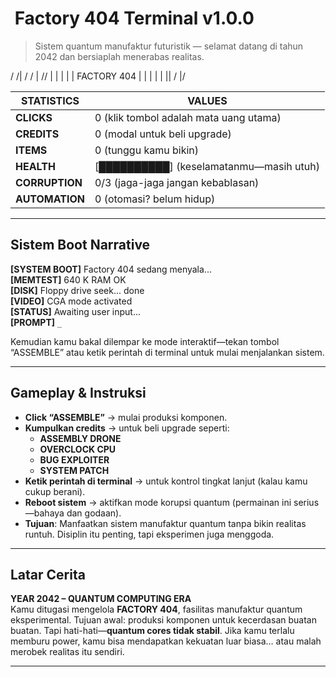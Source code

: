 # ​ Factory 404 Terminal v1.0.0

> Sistem quantum manufaktur futuristik — selamat datang di tahun 2042 dan bersiaplah menerabas realitas.

/ /|
/ / |
// |
| | |
| FACTORY 404 | |
| | |
|| /
|/


| STATISTICS       | VALUES |
|------------------|----------------------------|
| **CLICKS**        | 0 (klik tombol adalah mata uang utama) |
| **CREDITS**       | 0 (modal untuk beli upgrade) |
| **ITEMS**         | 0 (tunggu kamu bikin)           |
| **HEALTH**        | [██████████] (keselamatanmu—masih utuh) |
| **CORRUPTION**    | 0/3 (jaga-jaga jangan kebablasan) |
| **AUTOMATION**    | 0 (otomasi? belum hidup)    |

---

##  Sistem Boot Narrative

**[SYSTEM BOOT]** Factory 404 sedang menyala...  
**[MEMTEST]** 640 K RAM OK  
**[DISK]** Floppy drive seek... done  
**[VIDEO]** CGA mode activated  
**[STATUS]** Awaiting user input...  
**[PROMPT]** `_`

Kemudian kamu bakal dilempar ke mode interaktif—tekan tombol “ASSEMBLE” atau ketik perintah di terminal untuk mulai menjalankan sistem.

---

##  Gameplay & Instruksi 

- **Click “ASSEMBLE”** → mulai produksi komponen.
- **Kumpulkan credits** → untuk beli upgrade seperti:
  - **ASSEMBLY DRONE**
  - **OVERCLOCK CPU**
  - **BUG EXPLOITER**
  - **SYSTEM PATCH**
- **Ketik perintah di terminal** → untuk kontrol tingkat lanjut (kalau kamu cukup berani).
- **Reboot sistem** → aktifkan mode korupsi quantum (permainan ini serius—bahaya dan godaan).
- **Tujuan**: Manfaatkan sistem manufaktur quantum tanpa bikin realitas runtuh. Disiplin itu penting, tapi eksperimen juga menggoda.

---

##  Latar Cerita

**YEAR 2042 – QUANTUM COMPUTING ERA**  
Kamu ditugasi mengelola **FACTORY 404**, fasilitas manufaktur quantum eksperimental. Tujuan awal: produksi komponen untuk kecerdasan buatan buatan. Tapi hati-hati—**quantum cores tidak stabil**. Jika kamu terlalu memburu power, kamu bisa mendapatkan kekuatan luar biasa… atau malah merobek realitas itu sendiri.

---
